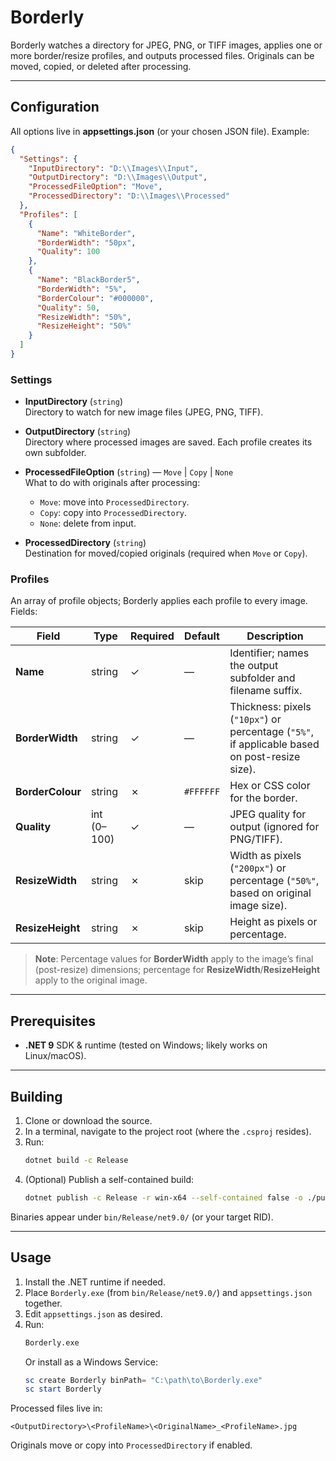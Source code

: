 ﻿# Borderly

Borderly watches a directory for JPEG, PNG, or TIFF images, applies one or more border/resize profiles, and outputs processed files. Originals can be moved, copied, or deleted after processing.

---

## Configuration

All options live in **appsettings.json** (or your chosen JSON file). Example:

```json
{
  "Settings": {
    "InputDirectory": "D:\\Images\\Input",
    "OutputDirectory": "D:\\Images\\Output",
    "ProcessedFileOption": "Move",
    "ProcessedDirectory": "D:\\Images\\Processed"
  },
  "Profiles": [
    {
      "Name": "WhiteBorder",
      "BorderWidth": "50px",
      "Quality": 100
    },
    {
      "Name": "BlackBorder5",
      "BorderWidth": "5%",
      "BorderColour": "#000000",
      "Quality": 50,
      "ResizeWidth": "50%",
      "ResizeHeight": "50%"
    }
  ]
}
```

### Settings

- **InputDirectory** (`string`)  
  Directory to watch for new image files (JPEG, PNG, TIFF).

- **OutputDirectory** (`string`)  
  Directory where processed images are saved. Each profile creates its own subfolder.

- **ProcessedFileOption** (`string`) — `Move` | `Copy` | `None`  
  What to do with originals after processing:
  - `Move`: move into `ProcessedDirectory`.
  - `Copy`: copy into `ProcessedDirectory`.
  - `None`: delete from input.

- **ProcessedDirectory** (`string`)  
  Destination for moved/copied originals (required when `Move` or `Copy`).

### Profiles

An array of profile objects; Borderly applies each profile to every image. Fields:

| Field            | Type          | Required | Default   | Description                                                                                                      |
| ---------------- | ------------- | -------- | --------- | ---------------------------------------------------------------------------------------------------------------- |
| **Name**         | string        | ✓        | —         | Identifier; names the output subfolder and filename suffix.                                                      |
| **BorderWidth**  | string        | ✓        | —         | Thickness: pixels (`"10px"`) or percentage (`"5%"`, if applicable based on post-resize size).                |
| **BorderColour** | string        | ✗        | `#FFFFFF` | Hex or CSS color for the border.                                                                                 |
| **Quality**      | int (0–100)   | ✓        | —         | JPEG quality for output (ignored for PNG/TIFF).                                                                  |
| **ResizeWidth**  | string        | ✗        | skip      | Width as pixels (`"200px"`) or percentage (`"50%"`, based on original image size).                           |
| **ResizeHeight** | string        | ✗        | skip      | Height as pixels or percentage.                                                                                  |

> **Note**: Percentage values for **BorderWidth** apply to the image’s final (post-resize) dimensions; percentage for **ResizeWidth**/**ResizeHeight** apply to the original image.

---

## Prerequisites

- **.NET 9** SDK & runtime (tested on Windows; likely works on Linux/macOS).

---

## Building

1. Clone or download the source.
2. In a terminal, navigate to the project root (where the `.csproj` resides).
3. Run:
   ```bash
   dotnet build -c Release
   ```
4. (Optional) Publish a self-contained build:
   ```bash
   dotnet publish -c Release -r win-x64 --self-contained false -o ./publish
   ```

Binaries appear under `bin/Release/net9.0/` (or your target RID).

---

## Usage

1. Install the .NET runtime if needed.
2. Place `Borderly.exe` (from `bin/Release/net9.0/`) and `appsettings.json` together.
3. Edit `appsettings.json` as desired.
4. Run:
   ```bash
   Borderly.exe
   ```
   Or install as a Windows Service:
   ```powershell
   sc create Borderly binPath= "C:\path\to\Borderly.exe"
   sc start Borderly
   ```

Processed files live in:
```
<OutputDirectory>\<ProfileName>\<OriginalName>_<ProfileName>.jpg
```

Originals move or copy into `ProcessedDirectory` if enabled.